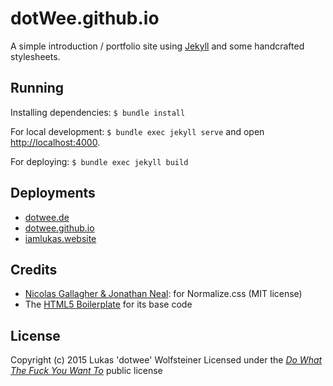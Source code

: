 # dotWee.github.io

A simple introduction / portfolio site using [Jekyll](https://jekyllrb.com/) and some handcrafted stylesheets.

## Running

Installing dependencies: `$ bundle install`

For local development: `$ bundle exec jekyll serve` and open [http://localhost:4000](http://localhost:4000).

For deploying: `$ bundle exec jekyll build`

## Deployments

+ [dotwee.de](https://dotwee.de)
+ [dotwee.github.io](https://dotwee.github.io/)
+ [iamlukas.website](https://iamlukas.website/)

## Credits

+ [Nicolas Gallagher & Jonathan Neal](http://necolas.github.io/normalize.css/): for Normalize.css (MIT license)
+ The [HTML5 Boilerplate](https://html5boilerplate.com) for its base code

## License

Copyright (c) 2015 Lukas 'dotwee' Wolfsteiner
Licensed under the [_Do What The Fuck You Want To_](/LICENSE) public license
